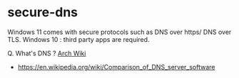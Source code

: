 # secure-dns
Windows 11 comes with secure protocols such as DNS over https/ DNS over TLS. Windows 10 : third party apps are required.

Q. What's DNS ? [Arch Wiki](https://wiki.archlinux.org/title/Domain_name_resolution#Privacy_and_security)
- https://en.wikipedia.org/wiki/Comparison_of_DNS_server_software
